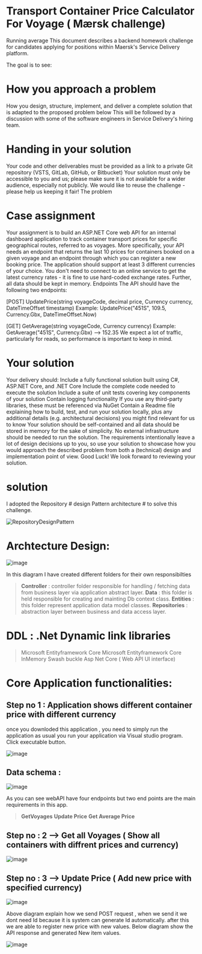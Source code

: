 # Transport Container Price Calculator For Voyage ( Mærsk challenge)

Running average
This document describes a backend homework challenge for candidates applying for positions within
Maersk's Service Delivery platform.

The goal is to see:
# How you approach a problem #
How you design, structure, implement, and deliver a complete solution that is adapted to the proposed
problem below This will be followed by a discussion with some of the software engineers in Service Delivery's hiring team.

# Handing in your solution #
Your code and other deliverables must be provided as a link to a private Git repository (VSTS, GitLab, GitHub, or Bitbucket)
Your solution must only be accessible to you and us; please make sure it is not available for a wider audience, especially not publicly. We would like to reuse the challenge - please help us keeping it fair!
The problem
# Case assignment #
Your assignment is to build an ASP.NET Core web API for an internal dashboard application to track container transport prices for specific geographical routes, referred to as voyages. More specifically, your API needs an endpoint that returns the last 10 prices for containers booked on a given voyage and an
endpoint through which you can register a new booking price.
The application should support at least 3 different currencies of your choice. You don't need to connect to an online service to get the latest currency rates - it is fine to use hard-coded exchange rates. Further, all data should be kept in memory. Endpoints The API should have the following two endpoints:

[POST] UpdatePrice(string voyageCode, decimal price, Currency currency, DateTimeOffset timestamp)
Example: UpdatePrice("451S", 109.5, Currency.Gbx, DateTimeOffset.Now)

[GET] GetAverage(string voyageCode, Currency currency)
Example: GetAverage("451S", Currency.Gbx) --> 152.35
We expect a lot of traffic, particularly for reads, so performance is important to keep in mind.
# Your solution #

Your delivery should:
Include a fully functional solution built using C#, ASP.NET Core, and .NET Core
Include the complete code needed to execute the solution
Include a suite of unit tests covering key components of your solution Contain logging functionality
If you use any third-party libraries, these must be referenced via NuGet
Contain a Readme file explaining how to build, test, and run your solution locally, plus any additional
details (e.g. architectural decisions) you might find relevant for us to know
Your solution should be self-contained and all data should be stored in memory for the sake of simplicity.
No external infrastructure should be needed to run the solution.
The requirements intentionally leave a lot of design decisions up to you, so use your solution to showcase
how you would approach the described problem from both a (technical) design and implementation point of
view.
Good Luck! We look forward to reviewing your solution.

# solution # 
I adopted the Repository # design Pattern architecture # to solve this challenge. 

![RepositoryDesignPattern](https://user-images.githubusercontent.com/11761314/170886974-2e4df624-878b-4417-99bf-ee8ea8390f58.png)


# Archtecture Design: 

![image](https://user-images.githubusercontent.com/11761314/170886909-21a1337a-55a7-42d4-9cee-9307ee34f01d.png)

In this diagram I have created different folders for their own responsibilties
> **Controller** : controller folder responsible for handling / fetching data from business layer via application abstract layer.
> **Data** : this folder is held responsible for creating and mainting Db context class.
> **Entities** : this folder represent application data model classes. 
> **Repositories** : abstraction layer between business and data access layer.

# DDL : .Net Dynamic link libraries
> Microsoft Entityframework Core 
> Microsoft Entityframework Core InMemory 
> Swash buckle Asp Net Core ( Web API UI interface)

# Core Application functionalities:

## Step no 1 : Application shows different container price with different currency 
once you downloded this application , you need to simply run the application as usual you run your application via Visual studio program. Click executable button.

![image](https://user-images.githubusercontent.com/11761314/170888081-98c4dcdb-e7c8-466c-9c89-d6cca159a1eb.png)

## Data schema :
![image](https://user-images.githubusercontent.com/11761314/170888116-f5f5ccf7-9cc2-4b1c-acb4-347d0a022cbe.png)

As you can see webAPI have four endpoints but two end points are the main requirements in this app.
> **GetVoyages**
> **Update Price**
> **Get Average Price**

## Step no : 2 --> Get all Voyages ( Show all containers with diffrent prices and currency)
![image](https://user-images.githubusercontent.com/11761314/170888442-0b309057-a049-438b-82ad-2d26f7fbd9fb.png)

## Step no : 3 --> Update Price ( Add new price with specified currency)
![image](https://user-images.githubusercontent.com/11761314/170890151-f35f7f3e-a16a-4104-b7a0-1b2f6c525ffa.png)

Above diagram explain how we send POST request , when we send it we dont need Id because it is system can generate Id automatically. after this we are able to register new price with new values. Below diagram show the API response and generated New item values.

![image](https://user-images.githubusercontent.com/11761314/170890712-4f352b5b-ac8b-4963-b4af-e7cb046f67df.png)



